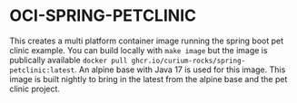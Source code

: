 # OCI-SPRING-PETCLINIC
This creates a multi platform container image running the spring boot pet clinic example. You can build locally with `make image` but the image is publically available `docker pull ghcr.io/curium-rocks/spring-petclinic:latest`. An alpine base with Java 17 is used for this image.  This image is built nightly to bring in the latest from the alpine base and the pet clinic project.